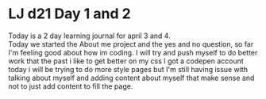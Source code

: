 # LJ d21 Day 1 and 2
Today is a 2 day learning journal for april 3 and 4.  
Today we started the About me project and the yes and no question, so far I'm feeling good about how im coding. I will try and push myself to do better work that the past i like to get better on my css I got a codepen account today i will be trying to do more style pages but I'm still having issue with talking about myself and adding content about myself that make sense and not to just add content to fill the page.
